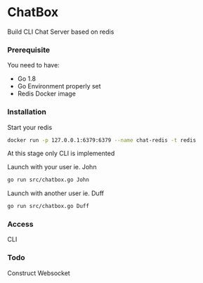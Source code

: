# ChatBox


Build CLI Chat Server based on redis

### Prerequisite

You need to have:

* Go 1.8
* Go Environment properly set
* Redis Docker image

### Installation

Start your redis

```sh
docker run -p 127.0.0.1:6379:6379 --name chat-redis -t redis
```
At this stage only CLI is implemented

Launch with your user ie. John
```sh
go run src/chatbox.go John
```

Launch with another user ie. Duff
```sh
go run src/chatbox.go Duff
```

### Access

CLI

### Todo

Construct Websocket



